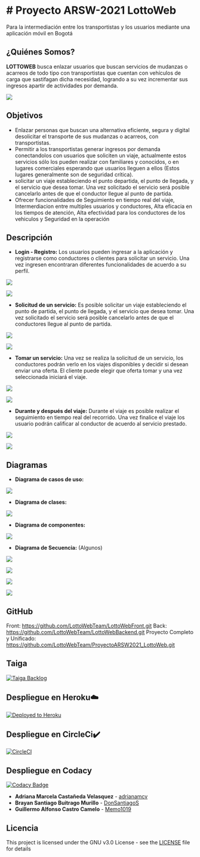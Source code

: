 # # Proyecto ARSW-2021 LottoWeb

Para la intermediación entre los transportistas y los usuarios mediante una aplicación móvil en Bogotá

## ¿Quiénes Somos?

**LOTTOWEB** busca enlazar usuarios que buscan servicios de mudanzas o acarreos de todo tipo con transportistas que cuentan con vehículos de carga que sastifagan dicha necesidad, logrando a su vez incrementar sus ingresos apartir de actividades por demanda.

![](img/Logo.PNG)


## Objetivos
*  Enlazar personas que buscan una alternativa eficiente, segura y digital desolicitar el transporte de sus mudanzas o acarreos, con transportistas.
*  Permitir a los transportistas generar ingresos por demanda conectandolos con usuarios que soliciten un viaje, actualmente estos servicios sólo los pueden realizar con familiares y conocidos, o en lugares comerciales esperando que usuarios lleguen a ellos (Estos lugares generalmente son de seguridad crítica).
*  solicitar un viaje estableciendo el punto departida, el punto de llegada, y el servicio que desea tomar. Una vez solicitado el servicio será posible cancelarlo antes de que el conductor llegue al punto de partida.
*  Ofrecer funcionalidades de Seguimiento en tiempo real del viaje, Intermerdiacion entre multiples usuarios y conductores, Alta eficacia en los tiempos de atención, Alta efectividad para los conductores de los vehiculos y Seguridad en la operación

## Descripción

* **Login - Registro:**
Los usuarios pueden ingresar a la aplicación y registrarse como conductores o clientes para solicitar un servicio. Una vez ingresen encontraran diferentes funcionalidades de acuerdo a su perfil.

![](Mockup/2-Registro.PNG)

![](Mockup/4-IniciarSesión.PNG)

* **Solicitud de un servicio:**
Es posible solicitar un viaje estableciendo el punto de partida, el punto de llegada, y el servicio que desea tomar. Una vez solicitado el servicio será posible cancelarlo antes de que el conductores llegue al punto de partida.

![](Mockup/11-NuevoViaje.PNG)

![](Mockup/14-SeguirViaje.PNG)

* **Tomar un servicio:**
Una vez se realiza la solicitud de un servicio, los conductores podrán verlo en los viajes disponibles y decidir si desean enviar una oferta. El cliente puede elegir que oferta tomar y una vez seleccionada iniciará el viaje.

![](Mockup/7-ViajesDisponibles.PNG)

![](Mockup/12-OfertasViaje.PNG)

* **Durante y después del viaje:**
Durante el viaje es posible realizar el seguimiento en tiempo real del recorrido. Una vez finalice el viaje los usuario podrán calificar al conductor de acuerdo al servicio prestado.

![](Mockup/15-Recorrido.PNG)

![](Mockup/16-CalificarConductor.PNG)

## Diagramas

* **Diagrama de casos de uso:**

![](img/casos%20de%20uso.png)

* **Diagrama de clases:**

![](img/DiagramaClases.PNG)

* **Diagrama de componentes:**

![](img/DiagramaComponentes.PNG)

* **Diagrama de Secuencia:** (Algunos)

![](img/secuencia1.PNG)

![](img/secuencia2.PNG)

![](img/secuencia3.PNG)

![](img/secuencia4.PNG)

## GitHub

Front:	https://github.com/LottoWebTeam/LottoWebFront.git
Back:	https://github.com/LottoWebTeam/LottoWebBackend.git
Proyecto Completo y Unificado:	https://github.com/LottoWebTeam/ProyectoARSW2021_LottoWeb.git


## Taiga

[![Taiga Backlog](https://images.assets-landingi.com/jvS0A3Tm24feIBqs/logo_horizontal.png)](https://tree.taiga.io/project/memo1019-2021-1-proyectarsw-lottoweb/backlog)


## Despliegue en Heroku☁️

[![Deployed to Heroku](https://www.herokucdn.com/deploy/button.png)](https://projectlottoweb2021.herokuapp.com/)

## Despliegue en CircleCi✔️ 

[![CircleCI](https://circleci.com/gh/LottoWebTeam/ProyectoARSW2021_LottoWeb.svg?style=svg)](https://app.circleci.com/pipelines/github/LottoWebTeam/ProyectoARSW2021_LottoWeb)


## Despliegue en Codacy

[![Codacy Badge](https://app.codacy.com/project/badge/Grade/f6dc63ea7bc64c57988c829bcac97102)](https://www.codacy.com?utm_source=github.com&amp;utm_medium=referral&amp;utm_content=LottoWebTeam/ProyectoARSW2021_LottoWeb&amp;utm_campaign=Badge_Grade)

* **Adriana Marcela Castañeda Velasquez** - [adrianamcv](https://github.com/adrianamcv)
* **Brayan Santiago Buitrago Murillo** - [DonSantiagoS](https://github.com/DonSantiagoS)
* **Guillermo Alfonso Castro Camelo** - [Memo1019](https://github.com/memo1019)

## Licencia

This project is licensed under the GNU v3.0 License - see the [LICENSE](LICENSE.txt) file for details
